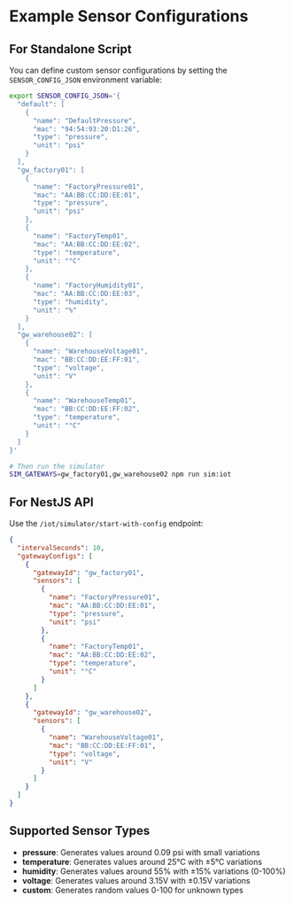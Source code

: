 # Example Sensor Configurations

## For Standalone Script

You can define custom sensor configurations by setting the `SENSOR_CONFIG_JSON` environment variable:

```bash
export SENSOR_CONFIG_JSON='{
  "default": [
    {
      "name": "DefaultPressure",
      "mac": "94:54:93:20:D1:26",
      "type": "pressure",
      "unit": "psi"
    }
  ],
  "gw_factory01": [
    {
      "name": "FactoryPressure01",
      "mac": "AA:BB:CC:DD:EE:01",
      "type": "pressure",
      "unit": "psi"
    },
    {
      "name": "FactoryTemp01", 
      "mac": "AA:BB:CC:DD:EE:02",
      "type": "temperature",
      "unit": "°C"
    },
    {
      "name": "FactoryHumidity01",
      "mac": "AA:BB:CC:DD:EE:03", 
      "type": "humidity",
      "unit": "%"
    }
  ],
  "gw_warehouse02": [
    {
      "name": "WarehouseVoltage01",
      "mac": "BB:CC:DD:EE:FF:01",
      "type": "voltage", 
      "unit": "V"
    },
    {
      "name": "WarehouseTemp01",
      "mac": "BB:CC:DD:EE:FF:02",
      "type": "temperature",
      "unit": "°C"
    }
  ]
}'

# Then run the simulator
SIM_GATEWAYS=gw_factory01,gw_warehouse02 npm run sim:iot
```

## For NestJS API

Use the `/iot/simulator/start-with-config` endpoint:

```json
{
  "intervalSeconds": 10,
  "gatewayConfigs": [
    {
      "gatewayId": "gw_factory01",
      "sensors": [
        {
          "name": "FactoryPressure01",
          "mac": "AA:BB:CC:DD:EE:01",
          "type": "pressure",
          "unit": "psi"
        },
        {
          "name": "FactoryTemp01",
          "mac": "AA:BB:CC:DD:EE:02", 
          "type": "temperature",
          "unit": "°C"
        }
      ]
    },
    {
      "gatewayId": "gw_warehouse02",
      "sensors": [
        {
          "name": "WarehouseVoltage01",
          "mac": "BB:CC:DD:EE:FF:01",
          "type": "voltage",
          "unit": "V"
        }
      ]
    }
  ]
}
```

## Supported Sensor Types

- **pressure**: Generates values around 0.09 psi with small variations
- **temperature**: Generates values around 25°C with ±5°C variations  
- **humidity**: Generates values around 55% with ±15% variations (0-100%)
- **voltage**: Generates values around 3.15V with ±0.15V variations
- **custom**: Generates random values 0-100 for unknown types
